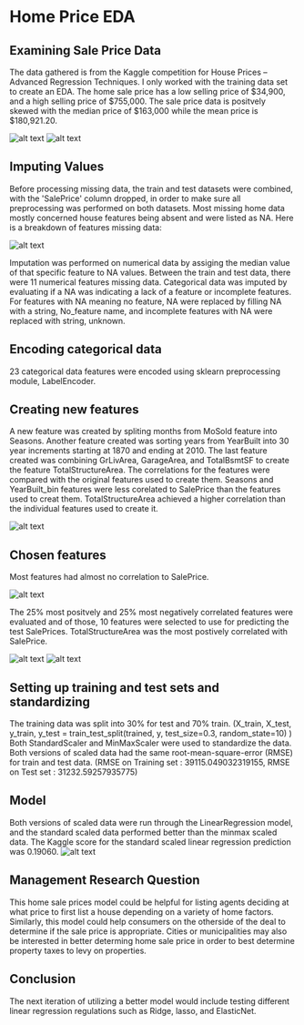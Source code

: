 # Home Price EDA

## Examining Sale Price Data
The data gathered is from the Kaggle competition for House Prices – Advanced Regression Techniques. I only worked with the training data set to create an EDA. The home sale price has a low selling price of $34,900, and a high selling price of $755,000. The sale price data is positvely skewed with the median price of $163,000 while the mean price is $180,921.20.

![alt text](https://github.com/oimartin/Predicting_House_Prices/blob/main/figures/saleprice_describe.png?raw=true)
![alt text](https://github.com/oimartin/Predicting_House_Prices/blob/main/figures/histogram_SalePrice.png?raw=true)

## Imputing Values
Before processing missing data, the train and test datasets were combined, with the 'SalePrice' column dropped, in order to make sure all preprocessing was performed on both datasets. Most missing home data mostly concerned house features being absent and were listed as NA. Here is a breakdown of features missing data:

![alt text](https://github.com/oimartin/Predicting_House_Prices/blob/main/figures/missing_data.png?raw=true)

Imputation was performed on numerical data by assiging the median value of that specific feature to NA values. Between the train and test data, there were 11 numerical features missing data. Categorical data was imputed by evaluating if a NA was indicating a lack of a feature or incomplete features. For features with NA meaning no feature, NA were replaced by filling NA with a string, No_feature name, and incomplete features with NA were replaced with string, unknown. 

## Encoding categorical data
23 categorical data features were encoded using sklearn preprocessing module, LabelEncoder. 

## Creating new features
A new feature was created by spliting months from MoSold feature into Seasons. Another feature created was sorting years from YearBuilt into 30 year increments starting at 1870 and ending at 2010. The last feature created was combining GrLivArea, GarageArea, and TotalBsmtSF to create the feature TotalStructureArea. The correlations for the features were compared with the original features used to create them. Seasons and YearBuilt_bin features were less corelated to SalePrice than the features used to creat them. TotalStructureArea achieved a higher correlation than the individual features used to create it.

![alt text](https://github.com/oimartin/Predicting_House_Prices/blob/main/figures/created_features_corr.png?raw=true)

## Chosen features
Most features had almost no correlation to SalePrice. 

![alt text](https://github.com/oimartin/Predicting_House_Prices/blob/main/figures/boxplot_all_corr.png?raw=true)

The 25% most positvely and 25% most negatively correlated features were evaluated and of those, 10 features were selected to use for predicting the test SalePrices. TotalStructureArea was the most postively correlated with SalePrice.

![alt text](https://github.com/oimartin/Predicting_House_Prices/blob/main/figures/chosen_features_corr.png?raw=true)
![alt text](https://github.com/oimartin/Predicting_House_Prices/blob/main/figures/lmplot_TotalStructureArea.png?raw=true)

## Setting up training and test sets and standardizing
The training data was split into 30% for test and 70% train. (X_train, X_test, y_train, y_test = train_test_split(trained, y, test_size=0.3, random_state=10)
) Both StandardScaler and MinMaxScaler were used to standardize the data. Both versions of scaled data had the same root-mean-square-error (RMSE) for train and test data. (RMSE on Training set : 39115.049032319155, RMSE on Test set : 31232.59257935775)

## Model
Both versions of scaled data were run through the LinearRegression model, and the standard scaled data performed better than the minmax scaled data. The Kaggle score for the standard scaled linear regression prediction was 0.19060.
![alt text](https://github.com/oimartin/Predicting_House_Prices/blob/main/predictions/std_lg_houseprice_10.png?raw=true)

## Management Research Question
This home sale prices model could be helpful for listing agents deciding at what price to first list a house depending on a variety of home factors. Similarly, this model could help consumers on the otherside of the deal to determine if the sale price is appropriate. Cities or municipalities may also be interested in better determing home sale price in order to best determine property taxes to levy on properties.

## Conclusion
The next iteration of utilizing a better model would include testing different linear regression regulations such as Ridge, lasso, and ElasticNet.



